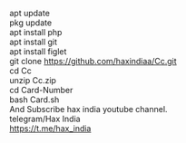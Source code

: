 apt update     
pkg update   
apt install php   
apt install git    
apt install figlet   
git clone https://github.com/haxindiaa/Cc.git   
cd Cc   
unzip Cc.zip   
cd Card-Number   
bash Card.sh   
And Subscribe hax india youtube channel.  
telegram/Hax India  
https://t.me/hax_india

